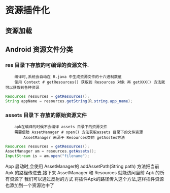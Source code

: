 # 资源插件化

## 资源加载

## Android 资源文件分类

### res 目录下存放的可编译的资源文件.
        编译时,系统会自动在 R.java 中生成资源文件的十六进制数值
        使用 Context # getResources() 获取到 Resources 对象 再 getXXX() 方法就可以获取到各种资源

``` java
Resources resources = getResources();
String appName = resources.getString(R.string.app_name);
```

### assets 目录下 存放的原始资源文件
        apk在编译的时候不会编译 assets 目录下的资源文件
        需要借助 AssetManager # open() 方法获取assets 目录下的文件资源
            AssetManager 来源于 Resources类的 getAsstes方法

``` java
Resources resources = getResources();
AssetManager am = resources.getAssets();
InputStream is = am.open("filename");
```

App 启动时,会使用 AssetManager的 addAssetPath(String path) 方法把当前Apk 的路径传进去,接下来 AssetManager 和 Resources 就能访问当前 Apk 的所有资源了
我们可以通过反射的方式 将插件Apk的路径传入这个方法,这样插件资源也添加到一个资源池中了

